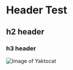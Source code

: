 # Header Test
## h2 header
### h3 header

![Image of Yaktocat](https://octodex.github.com/images/yaktocat.png)
